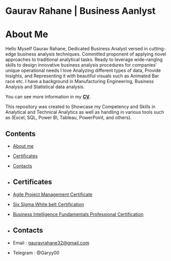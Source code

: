 # Gaurav Rahane | Business Aanlyst
# About Me
Hello Myself Gaurav Rahane, Dedicated Business Analyst versed in cutting-edge business analysis techniques. Committed proponent of applying novel approaches to traditional analytical tasks. Ready to leverage wide-ranging skills to design innovative business analysis procedures for companies' unique operational needs
I love Analyzing different types of data, Provide Insights, and Representing it with beautiful visuals such as Animated Bar race etc.
I have a background in Manufacturing Engineering, Business Analysis and Statistical data analysis.

You can see more information in my [**CV**](https://github.com/GauravRahane/MyPortfolio/blob/main/Curriculum%20Vitae.pdf).

This repository was created to Showcase my Competency and Skills in Analytical and Technical Analytics as well as handling in various tools such as (Excel, SQL, Power BI, Tableau, PowerPoint, and others).

## Contents
* [About me](#about-me)
* [Certificates](#certificates)
* [Contacts](#contacts)

* ## Certificates
* [Agile Project Management Certificate](https://github.com/GauravRahane/MyPortfolio/blob/main/Certificates/Agile%20Project%20Management.pdf)
* [Six Sigma White belt Certification](https://github.com/GauravRahane/MyPortfolio/blob/main/Certificates/Six%20sigma%20white%20belt.pdf)
* [Business Intelligence Fundamentals Professional Certification](https://github.com/GauravRahane/MyPortfolio/blob/main/Certificates/BIFPC.pdf)

* ## Contacts
* Email : gauravrahane32@gmail.com
* Telegram : @Garyy00
